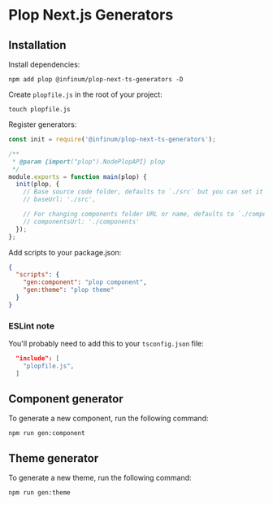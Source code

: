 # Plop Next.js Generators

## Installation

Install dependencies:

`npm add plop @infinum/plop-next-ts-generators -D`

Create `plopfile.js` in the root of your project:

`touch plopfile.js`

Register generators:

```js
const init = require('@infinum/plop-next-ts-generators');

/**
 * @param {import("plop").NodePlopAPI} plop
 */
module.exports = function main(plop) {
  init(plop, { 
    // Base source code folder, defaults to `./src` but you can set it to `./`
    // baseUrl: './src',

    // For changing components folder URL or name, defaults to `./components` but you can set it to `./components/ui`
    // componentsUrl: './components'
  });
};
```

Add scripts to your package.json:

```json
{
  "scripts": {
    "gen:component": "plop component",
    "gen:theme": "plop theme"
  }
}
```

### ESLint note  
You'll probably need to add this to your `tsconfig.json` file:

```json
  "include": [
    "plopfile.js",
  ]
```

## Component generator
To generate a new component, run the following command:  
```
npm run gen:component
```

## Theme generator
To generate a new theme, run the following command:  
```
npm run gen:theme
```
